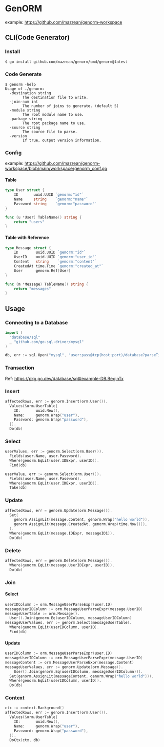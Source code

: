 # GenORM

example: https://github.com/mazrean/genorm-workspace

## CLI(Code Generator)
### Install
```bash
$ go install github.com/mazrean/genorm/cmd/genorm@latest
```

### Code Generate
```
$ genorm -help
Usage of ./genorm:
  -destination string
    	The destination file to write.
  -join-num int
    	The number of joins to generate. (default 5)
  -module string
    	The root module name to use.
  -package string
    	The root package name to use.
  -source string
    	The source file to parse.
  -version
    	If true, output version information.
```

### Config

example: https://github.com/mazrean/genorm-workspace/blob/main/workspace/genorm_conf.go

#### Table
```go
type User struct {
	ID       uuid.UUID `genorm:"id"`
	Name     string    `genorm:"name"`
	Password string    `genorm:"password"`
}

func (u *User) TableName() string {
	return "users"
}
```

#### Table with Reference
```go
type Message struct {
	ID        uuid.UUID `genorm:"id"`
	UserID    uuid.UUID `genorm:"user_id"`
	Content   string    `genorm:"content"`
	CreatedAt time.Time `genorm:"created_at"`
	User      genorm.Ref[User]
}

func (m *Message) TableName() string {
	return "messages"
}
```

## Usage
### Connecting to a Database
```go
import (
  "database/sql"
  _ "github.com/go-sql-driver/mysql"
)

db, err := sql.Open("mysql", "user:pass@tcp(host:port)/database?parseTime=true&loc=Asia%2FTokyo&charset=utf8mb4")
```

### Transaction
Ref: https://pkg.go.dev/database/sql#example-DB.BeginTx

### Insert
```go
affectedRows, err := genorm.Insert(orm.User()).
  Values(&orm.UserTable{
    ID:       uuid.New(),
    Name:     genorm.Wrap("user"),
    Password: genorm.Wrap("password"),
  }).
  Do(db)
```

### Select

```go
userValues, err := genorm.Select(orm.User()).
  Fields(user.Name, user.Password).
  Where(genorm.EqLit(user.IDExpr, userID)).
  Find(db)
```

```go
userValue, err := genorm.Select(orm.User()).
  Fields(user.Name, user.Password).
  Where(genorm.EqLit(user.IDExpr, userID)).
  Take(db)
```

### Update
```go
affectedRows, err = genorm.Update(orm.Message()).
  Set(
    genorm.AssignLit(message.Content, genorm.Wrap("hello world")),
    genorm.AssignLit(message.CreatedAt, genorm.Wrap(time.Now())),
  ).
  Where(genorm.EqLit(message.IDExpr, messageID1)).
  Do(db)
```


### Delete
```go
affectedRows, err = genorm.Delete(orm.Message()).
  Where(genorm.EqLit(message.UserIDExpr, userID)).
  Do(db)
```

### Join
#### Select
```go
userIDColumn := orm.MessageUserParseExpr(user.ID)
messageUserIDColumn := orm.MessageUserParseExpr(message.UserID)
messageUserTable := orm.Message().
  User().Join(genorm.Eq(userIDColumn, messageUserIDColumn)
messageUserValues, err := genorm.Select(messageUserTable).
  Where(genorm.EqLit(userIDColumn, userID).
  Find(db)
```

#### Update
```go
userIDColumn := orm.MessageUserParseExpr(user.ID)
messageUserIDColumn := orm.MessageUserParseExpr(message.UserID)
messageContent := orm.MessageUserParseExpr(message.Content)
messageUserValues, err := genorm.Update(orm.Message().
    User().Join(genorm.Eq(userIDColumn, messageUserIDColumn))).
  Set(genorm.AssignLit(messageContent, genorm.Wrap("hello world"))).
  Where(genorm.EqLit(userIDColumn, userID)).
  Do(db)
```

### Context
```go
ctx := context.Background()
affectedRows, err := genorm.Insert(orm.User()).
  Values(&orm.UserTable{
    ID:       uuid.New(),
    Name:     genorm.Wrap("user"),
    Password: genorm.Wrap("password"),
  }).
  DoCtx(ctx, db)
```

